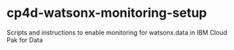 # cp4d-watsonx-monitoring-setup
Scripts and instructions to enable monitoring for watsonx.data in IBM Cloud Pak for Data
